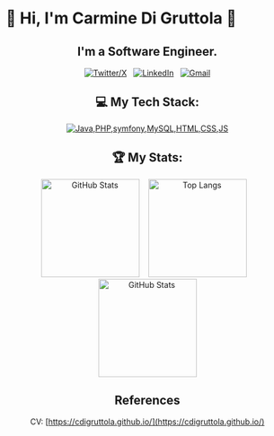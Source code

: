 # 👋 Hi, I'm **Carmine Di Gruttola** 👋

<div align="center">

## I'm a Software Engineer.
    
[![Twitter/X](https://skillicons.dev/icons?i=twitter)](https://twitter.com/cdigruttola1) &nbsp;
[![LinkedIn](https://skillicons.dev/icons?i=linkedin)](https://www.linkedin.com/in/cdigruttola/) &nbsp;
[![Gmail](https://skillicons.dev/icons?i=gmail)](mailto:c.digruttola1@gmail.com?subject=Hello%20Carmine,%20From%20Github)

## 💻 My Tech Stack:

[![Java,PHP,symfony,MySQL,HTML,CSS,JS](https://skillicons.dev/icons?i=java,php,symfony,mysql,html,css,js)](https://skillicons.dev)

## 🏆 My Stats:

<p>
    <img height=175 alt="GitHub Stats" src="https://github-readme-stats.vercel.app/api?username=cdigruttola&show_icons=true&count_private=true&theme=dark"/> &nbsp;&nbsp;
    <img height=175 alt="Top Langs" src="https://github-readme-stats.vercel.app/api/top-langs/?username=cdigruttola&layout=compact&theme=dark"/> &nbsp;&nbsp;
    <img height=175 alt="GitHub Stats" src="https://github-readme-streak-stats.herokuapp.com/?user=cdigruttola&&theme=dark"/>
</p>

## References

CV: [https://cdigruttola.github.io/](https://cdigruttola.github.io/)

</div>

<!--
Here are some ideas to get you started:

- 🔭 I’m currently working on ...
- 🌱 I’m currently learning ...
- 👯 I’m looking to collaborate on ...
- 🤔 I’m looking for help with ...
- 💬 Ask me about ...
- 📫 How to reach me: ...
- 😄 Pronouns: ...
- ⚡ Fun fact: ...
-->
